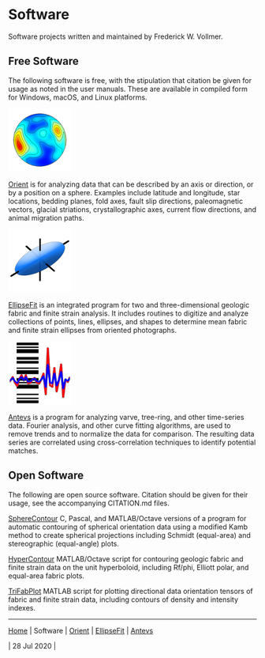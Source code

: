 # Software
Software projects written and maintained by Frederick W. Vollmer.

## Free Software

The following software is free, with the stipulation that citation be given for usage as noted in the user manuals. These are available in compiled form for Windows, macOS, and Linux platforms.

![Orient](../images/OrientIcon.png)

[Orient](../orient/) is for analyzing data that can be described by an axis or direction, or by a position on a sphere. Examples include latitude and longitude, star locations, bedding planes, fold axes, fault slip directions, paleomagnetic vectors, glacial striations, crystallographic axes, current flow directions, and animal migration paths.

![EllipseFit](../images/EllipseFitIcon.png)

[EllipseFit](../ellipsefit/) is an integrated program for two and three-dimensional geologic fabric and finite strain analysis. It includes routines to digitize and analyze collections of points, lines, ellipses, and shapes to determine mean fabric and finite strain ellipses from oriented photographs.

![Antevs](../images/AntevsIcon.png)

[Antevs](../antevs/) is a program for analyzing varve, tree-ring, and other time-series data. Fourier analysis, and other curve fitting algorithms, are used to remove trends and to normalize the data for comparison. The resulting data series are correlated using cross-correlation techniques to identify potential matches. 

## Open Software

The following are open source software. Citation should be given for their usage, see the accompanying CITATION.md files. 

[SphereContour](../spherecontour/) C, Pascal, and MATLAB/Octave versions of a program for automatic contouring of spherical orientation data using a modified Kamb method to create spherical projections including Schmidt (equal-area) and stereographic (equal-angle) plots. 

[HyperContour](../hypercontour/) MATLAB/Octave script for contouring geologic fabric and finite strain data on the unit hyperboloid, including Rf/phi, Elliott polar, and equal-area fabric plots. 

[TriFabPlot](../trifabplot/) MATLAB script for plotting directional data orientation tensors of fabric and finite strain data, including contours of density and intensity indexes. 

---

[Home](../) | Software | [Orient](../orient/) | [EllipseFit](../ellipsefit/) | [Antevs](../antevs/)

| 28 Jul 2020 |